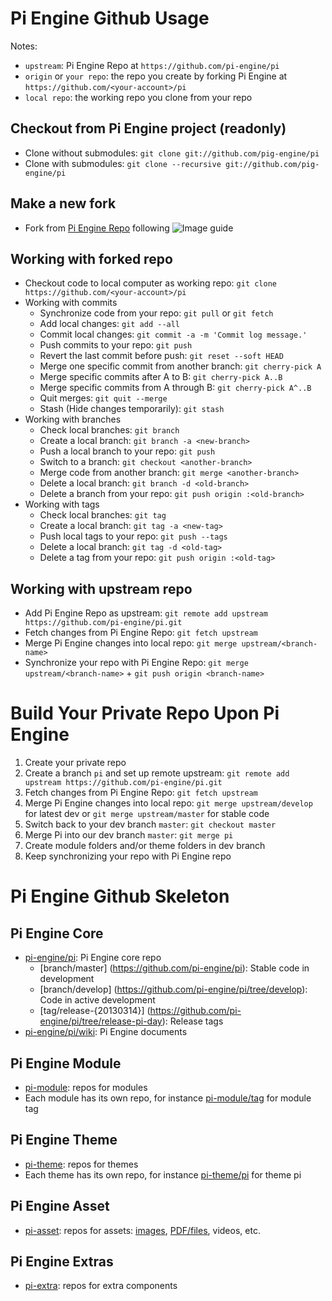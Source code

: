 Pi Engine Github Usage
======================

Notes:
* ```upstream```: Pi Engine Repo at ```https://github.com/pi-engine/pi```
* ```origin``` or ```your repo```: the repo you create by forking Pi Engine at ```https://github.com/<your-account>/pi```
* ```local repo```: the working repo you clone from your repo 

Checkout from Pi Engine project (readonly)
------------------------------------------
* Clone without submodules: ```git clone git://github.com/pig-engine/pi```
* Clone with submodules: ```git clone --recursive git://github.com/pig-engine/pi```

Make a new fork
---------------
* Fork from [Pi Engine Repo](https://github.com/pi-engine/pi) following ![Image guide](https://raw.github.com/pi-asset/image/master/git-fork.png)


Working with forked repo
------------------------
* Checkout code to local computer as working repo: `git clone https://github.com/<your-account>/pi`
* Working with commits
  * Synchronize code from your repo: `git pull` or `git fetch`
  * Add local changes: `git add --all`
  * Commit local changes: `git commit -a -m 'Commit log message.'`
  * Push commits to your repo: `git push`
  * Revert the last commit before push: `git reset --soft HEAD`
  * Merge one specific commit from another branch: `git cherry-pick A`
  * Merge specific commits after A to B: `git cherry-pick A..B`
  * Merge specific commits from A through B: `git cherry-pick A^..B`
  * Quit merges: `git quit --merge`
  * Stash (Hide changes temporarily): `git stash`
* Working with branches
  * Check local branches: `git branch`
  * Create a local branch: `git branch -a <new-branch>`
  * Push a local branch to your repo: `git push`
  * Switch to a branch: `git checkout <another-branch>`
  * Merge code from another branch: `git merge <another-branch>`
  * Delete a local branch: `git branch -d <old-branch>`
  * Delete a branch from your repo: `git push origin :<old-branch>`
* Working with tags
  * Check local branches: `git tag`
  * Create a local branch: `git tag -a <new-tag>`
  * Push local tags to your repo: `git push --tags`
  * Delete a local branch: `git tag -d <old-tag>`
  * Delete a tag from your repo: `git push origin :<old-tag>`

Working with upstream repo
--------------------------
* Add Pi Engine Repo as upstream: `git remote add upstream https://github.com/pi-engine/pi.git`
* Fetch changes from Pi Engine Repo: `git fetch upstream`
* Merge Pi Engine changes into local repo: `git merge upstream/<branch-name>`
* Synchronize your repo with Pi Engine Repo: `git merge upstream/<branch-name>` + `git push origin <branch-name>`

Build Your Private Repo Upon Pi Engine
======================================
1. Create your private repo
2. Create a branch `pi` and set up remote upstream: `git remote add upstream https://github.com/pi-engine/pi.git`
3. Fetch changes from Pi Engine Repo: `git fetch upstream`
4. Merge Pi Engine changes into local repo: `git merge upstream/develop` for latest dev or `git merge upstream/master` for stable code
5. Switch back to your dev branch `master`: `git checkout master`
6. Merge Pi into our dev branch `master`: `git merge pi`
7. Create module folders and/or theme folders in dev branch
8. Keep synchronizing your repo with Pi Engine repo


Pi Engine Github Skeleton
=========================

Pi Engine Core
----------------
* [pi-engine/pi](https://github.com/pi-engine/pi): Pi Engine core repo
  * [branch/master] (https://github.com/pi-engine/pi): Stable code in development
  * [branch/develop] (https://github.com/pi-engine/pi/tree/develop): Code in active development
  * [tag/release-{20130314}] (https://github.com/pi-engine/pi/tree/release-pi-day): Release tags
* [pi-engine/pi/wiki](https://github.com/pi-engine/pi/wiki): Pi Engine documents


Pi Engine Module
----------------
* [pi-module](https://github.com/pi-module): repos for modules
* Each module has its own repo, for instance [pi-module/tag](https://github.com/pi-module/tag) for module tag

Pi Engine Theme
---------------
* [pi-theme](https://github.com/pi-theme): repos for themes
* Each theme has its own repo, for instance [pi-theme/pi](https://github.com/pi-theme/pi) for theme pi

Pi Engine Asset
---------------
* [pi-asset](https://github.com/pi-asset): repos for assets: [images](https://github.com/pi-asset/image), [PDF/files](https://github.com/pi-asset/file), videos, etc.
 
Pi Engine Extras
----------------
* [pi-extra](https://github.com/pi-extra): repos for extra components
